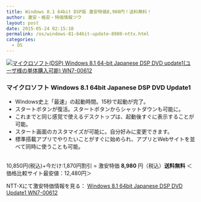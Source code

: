 ```yaml
---
title: Windows 8.1 64bit DSP版 激安特価8,980円！送料無料！
author: 激安・格安・特価情報ツウ
layout: post
date: 2015-05-24 02:15:10
permalink: /os/windows-81-64bit-update-8980-nttx.html
categories:
  - OS
---
```

<div class="img-bg2 img_L">
  <a href="http://px.a8.net/svt/ejp?a8mat=ZYP6S+8IMA3E+S1Q+BWGDT&#038;a8ejpredirect=http://nttxstore.jp/_II_MS14697128" target="_blank"><img border="0" alt="マイクロソフト(DSP) Windows 8.1 64-bit Japanese DSP DVD update1(ユーザ様の単体購入可能) WN7-00612" src="http://image.nttxstore.jp/l2_images/M/MS/MS14697128.jpg" data-recalc-dims="1" /></a>
</div>

### マイクロソフト Windows 8.1 64bit Japanese DSP DVD Update1
<!--more-->

* Windows史上「最速」の起動時間。15秒で起動が完了。
* スタートボタンが復活。スタートボタンからシャットダウンも可能に。
* これまでと同じ感覚で使えるデスクトップは、起動後すぐに表示することが可能。
* スタート画面のカスタマイズが可能に。自分好みに変更できます。
* 標準搭載アプリでやりたいことがすぐに始められ、アプリとWebサイトを並べて同時に使うことも可能。

<br clear="all" />10,850円(税込)+今だけ:1,870円割引 = 激安特価 <span class="tokka-price"><strong>8,980</strong></span> 円（税込）**送料無料**
＜価格比較サイト最安値：12,480円＞

NTT-Xにて激安特価情報を見る： <a href="http://px.a8.net/svt/ejp?a8mat=ZYP6S+8IMA3E+S1Q+BWGDT&#038;a8ejpredirect=http://nttxstore.jp/_II_MS14697128" target="_blank"><span class="fs150p">Windows 8.1 64bit Japanese DSP DVD Update1 WN7-00612</span></a>